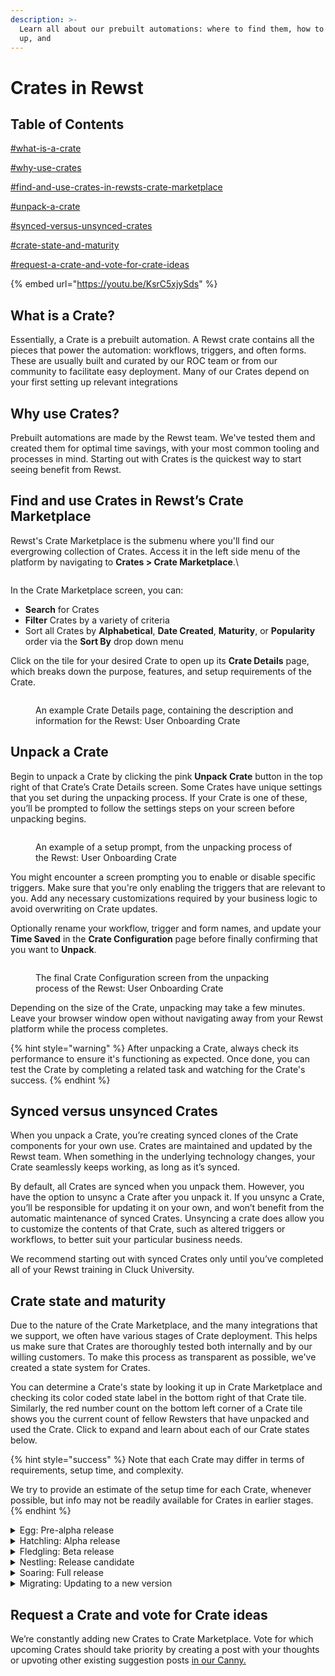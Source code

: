 ```yaml
---
description: >-
  Learn all about our prebuilt automations: where to find them, how to set them
  up, and
---
```


# Crates in Rewst

## Table of Contents

[#what-is-a-crate](./#what-is-a-crate "mention")

[#why-use-crates](./#why-use-crates "mention")

[#find-and-use-crates-in-rewsts-crate-marketplace](./#find-and-use-crates-in-rewsts-crate-marketplace "mention")

[#unpack-a-crate](./#unpack-a-crate "mention")

[#synced-versus-unsynced-crates](./#synced-versus-unsynced-crates "mention")

[#crate-state-and-maturity](./#crate-state-and-maturity "mention")

[#request-a-crate-and-vote-for-crate-ideas](./#request-a-crate-and-vote-for-crate-ideas "mention")



{% embed url="https://youtu.be/KsrC5xjySds" %}

## What is a Crate?

Essentially, a Crate is a prebuilt automation. A Rewst crate contains all the pieces that power the automation: workflows, triggers, and often forms. These are usually built and curated by our ROC team or from our community to facilitate easy deployment. Many of our Crates depend on your first setting up relevant integrations

## Why use Crates?

Prebuilt automations are made by the Rewst team. We've tested them and created them for optimal time savings, with your most common tooling and processes in mind. Starting out with Crates is the quickest way to start seeing benefit from Rewst.

## Find and use Crates in Rewst’s Crate Marketplace

Rewst's Crate Marketplace is the submenu where you'll find our evergrowing collection of Crates. Access it in the left side menu of the platform by navigating to **Crates > Crate Marketplace**.\


<figure><img src="../../.gitbook/assets/Screenshot 2025-02-04 at 10.57.46 AM.png" alt=""><figcaption></figcaption></figure>

In the Crate Marketplace screen, you can:

* **Search** for Crates
* **Filter** Crates by a variety of criteria
* Sort all Crates by **Alphabetical**, **Date Created**, **Maturity**, or **Popularity** order via the **Sort By** drop down menu

Click on the tile for your desired Crate to open up its **Crate Details** page, which breaks down the purpose, features, and setup requirements of the Crate.

<figure><img src="../../.gitbook/assets/Screenshot 2025-02-04 at 11.09.51 AM.png" alt=""><figcaption><p>An example Crate Details page, containing the description and information for the Rewst: User Onboarding Crate</p></figcaption></figure>

## Unpack a Crate

Begin to unpack a Crate by clicking the pink **Unpack Crate** button in the top right of that Crate’s Crate Details screen. Some Crates have unique settings that you set during the unpacking process. If your Crate is one of these, you’ll be prompted to follow the settings steps on your screen before unpacking begins.

<figure><img src="../../.gitbook/assets/Screenshot 2025-02-04 at 11.11.16 AM.png" alt=""><figcaption><p>An example of a setup prompt, from the unpacking process of the Rewst: User Onboarding Crate</p></figcaption></figure>



You might encounter a screen prompting you to enable or disable specific triggers. Make sure that you're only enabling the triggers that are relevant to you. Add any necessary customizations required by your business logic to avoid overwriting on Crate updates.

Optionally rename your workflow, trigger and form names, and update your **Time Saved** in the **Crate Configuration** page before finally confirming that you want to **Unpack**.

<figure><img src="../../.gitbook/assets/Screenshot 2025-02-04 at 11.12.46 AM.png" alt=""><figcaption><p>The final Crate Configuration screen from the unpacking process of the Rewst: User Onboarding Crate</p></figcaption></figure>



Depending on the size of the Crate, unpacking may take a few minutes. Leave your browser window open without navigating away from your Rewst platform while the process completes.

{% hint style="warning" %}
After unpacking a Crate, always check its performance to ensure it's functioning as expected. Once done, you can test the Crate by completing a related task and watching for the Crate's success.
{% endhint %}

## Synced versus unsynced Crates

When you unpack a Crate, you’re creating synced clones of the Crate components for your own use. Crates are maintained and updated by the Rewst team. When something in the underlying technology changes, your Crate seamlessly keeps working, as long as it’s synced.

By default, all Crates are synced when you unpack them. However, you have the option to unsync a Crate after you unpack it. If you unsync a Crate, you’ll be responsible for updating it on your own, and won’t benefit from the automatic maintenance of synced Crates. Unsyncing a crate does allow you to customize the contents of that Crate, such as altered triggers or workflows, to better suit your particular business needs.

We recommend starting out with synced Crates only until you’ve completed all of your Rewst training in Cluck University.

## Crate state and maturity

Due to the nature of the Crate Marketplace, and the many integrations that we support, we often have various stages of Crate deployment. This helps us make sure that Crates are thoroughly tested both internally and by our willing customers. To make this process as transparent as possible, we've created a state system for Crates.&#x20;

You can determine a Crate's state by looking it up in Crate Marketplace and checking its color coded state label in the bottom right of that Crate tile. Similarly, the red number count on the bottom left corner of a Crate tile shows you the current count of fellow Rewsters that have unpacked and used the Crate. Click to expand and learn about each of our Crate states below.&#x20;

{% hint style="success" %}
Note that each Crate may differ in terms of requirements, setup time, and complexity.&#x20;

We try to provide an estimate of the setup time for each Crate, whenever possible, but info may not be readily available for Crates in earlier stages.
{% endhint %}

<details>

<summary>Egg: Pre-alpha release</summary>

This is the initial state of a Crate. It is the equivalent of a pre-alpha release. It is generally not recommended to use these Crates in production.\
![ An image of an example Crate in Crate Marketplace, with the Egg state shown in its bottom right corner via grey text](<../../.gitbook/assets/Screenshot 2025-01-13 at 3.46.15 PM.png>)

We will often create Crates in this state to show what is actively being worked on, and to get feedback from our clients to make sure that we're working on the right things.

</details>

<details>

<summary>Hatchling: Alpha release</summary>

This is the first stage of a Crate that is ready for testing, but still considered alpha. It's not recommended to use these Crates in production.

![ An image of an example Crate in Crate Marketplace, with the Nestling state shown in its bottom right corner via green text](<../../.gitbook/assets/Screenshot 2025-01-13 at 4.01.31 PM.png>)

This state will often be used when we are doing internal testing, or the Crate was made for a very specific purpose/requirement and is being tested directly with the requesting client.

</details>

<details>

<summary>Fledgling: Beta release</summary>

This is the second stage of a Crate that is ready for testing, and is the equivalent of a beta release.

![ An image of an example Crate in Crate Marketplace, with the Fledgling state shown in its bottom right corner via blue text](<../../.gitbook/assets/Screenshot 2025-01-13 at 3.49.46 PM.png>)

At this stage, it is recommended to use client discretion when using these Crates in production.

This state will often be used when we have moved on from internal testing and believe that the Crate is ready for wider testing, but still needs to be tested in a production environment rather than our sandbox environments.

The ROC team will support this Crate in this state.

</details>

<details>

<summary>Nestling: Release candidate</summary>

This is the third stage of a Crate that is ready for production, and is the equivalent of a release candidate.

![ An image of an example Crate in Crate Marketplace, with the Fledgling state shown in its bottom right corner via orange text](<../../.gitbook/assets/Screenshot 2025-01-13 at 4.00.12 PM.png>)

At this stage, it's still recommended to use discretion when using these Crates in production. However, they have gone through vigorous testing in various environments and are considered stable.

This state will often be used when we've moved on from a smaller range of clients testing the Crate, and are now ready to release it to a wider audience with potentially more complex environments.

The ROC team will support this Crate in this state.

</details>

<details>

<summary>Soaring: Full release</summary>

This is the final stage of a Crate that's ready for production, and is the equivalent of a full release.

![ An image of an example Crate in Crate Marketplace, with the Nestling state shown in its bottom right corner via pink text](<../../.gitbook/assets/Screenshot 2025-01-13 at 4.02.26 PM.png>)

At this stage, the Crate is considered stable and ready for production use.

The ROC team will support this Crate in this state.

</details>

<details>

<summary>Migrating: Updating to a new version</summary>

This is the state where a Crate has been updated to a new version, but the older version is still available for clients to use.

![ An image of an example Crate in Crate Marketplace, with the Nestling state shown in its bottom right corner via yellow text](<../../.gitbook/assets/Screenshot 2025-01-13 at 4.03.10 PM.png>)

This state will often be used when we have made a breaking change to a Crate, and we want to ensure that clients have time to migrate to the new version before we remove the old version.

The ROC team will support this Crate in this state.

</details>

## Request a Crate and vote for Crate ideas

We’re constantly adding new Crates to Crate Marketplace. Vote for which upcoming Crates should take priority by creating a post with your thoughts or upvoting other existing suggestion posts [in our Canny.](https://rewst.canny.io/crates)
